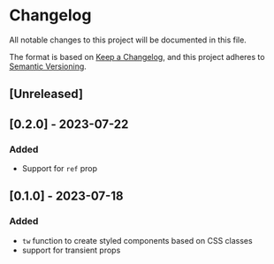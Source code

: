 # Changelog

All notable changes to this project will be documented in this file.

The format is based on [Keep a Changelog](https://keepachangelog.com/en/1.0.0/),
and this project adheres to [Semantic Versioning](https://semver.org/spec/v2.0.0.html).

## [Unreleased]

## [0.2.0] - 2023-07-22

### Added

- Support for `ref` prop

## [0.1.0] - 2023-07-18

### Added

- `tw` function to create styled components based on CSS classes
- support for transient props
